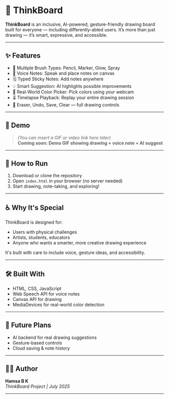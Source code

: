# 🧠 ThinkBoard

**ThinkBoard** is an inclusive, AI-powered, gesture-friendly drawing board built for everyone — including differently-abled users. It’s more than just drawing — it’s smart, expressive, and accessible.

---

## ✨ Features

- 🎨 Multiple Brush Types: Pencil, Marker, Glow, Spray
- 🎤 Voice Notes: Speak and place notes on canvas
- 🗒️ Typed Sticky Notes: Add notes anywhere
- 💡 Smart Suggestion: AI highlights possible improvements
- 🌈 Real-World Color Picker: Pick colors using your webcam
- ⏳ Timelapse Playback: Replay your entire drawing session
- 🧽 Eraser, Undo, Save, Clear — full drawing controls

---

## 📸 Demo

> _(You can insert a GIF or video link here later)_  
**Coming soon: Demo GIF showing drawing + voice note + AI suggest**

---

## 🚀 How to Run

1. Download or clone the repository
2. Open `index.html` in your browser (no server needed)
3. Start drawing, note-taking, and exploring!

---

## ♿ Why It's Special

ThinkBoard is designed for:
- Users with physical challenges
- Artists, students, educators
- Anyone who wants a smarter, more creative drawing experience

It's built with care to include voice, gesture ideas, and accessibility.

---

## 🛠️ Built With

- HTML, CSS, JavaScript
- Web Speech API for voice notes
- Canvas API for drawing
- MediaDevices for real-world color detection

---

## 🤝 Future Plans

- AI backend for real drawing suggestions
- Gesture-based controls
- Cloud saving & note history

---

## 🙋‍♀️ Author

**Hamsa B K**  
_ThinkBoard Project | July 2025_

------    
         
